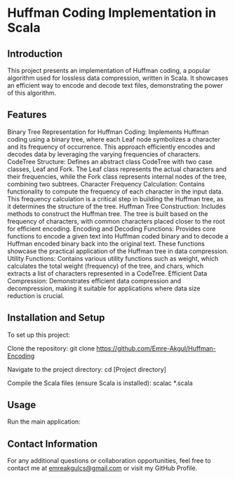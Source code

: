 # Huffman Coding Implementation in Scala
## Introduction
This project presents an implementation of Huffman coding, a popular algorithm used for lossless data compression, written in Scala. It showcases an efficient way to encode and decode text files, demonstrating the power of this algorithm.

## Features
Binary Tree Representation for Huffman Coding: Implements Huffman coding using a binary tree, where each Leaf node symbolizes a character and its frequency of occurrence. This approach efficiently encodes and decodes data by leveraging the varying frequencies of characters.
CodeTree Structure: Defines an abstract class CodeTree with two case classes, Leaf and Fork. The Leaf class represents the actual characters and their frequencies, while the Fork class represents internal nodes of the tree, combining two subtrees.
Character Frequency Calculation: Contains functionality to compute the frequency of each character in the input data. This frequency calculation is a critical step in building the Huffman tree, as it determines the structure of the tree.
Huffman Tree Construction: Includes methods to construct the Huffman tree. The tree is built based on the frequency of characters, with common characters placed closer to the root for efficient encoding.
Encoding and Decoding Functions: Provides core functions to encode a given text into Huffman coded binary and to decode a Huffman encoded binary back into the original text. These functions showcase the practical application of the Huffman tree in data compression.
Utility Functions: Contains various utility functions such as weight, which calculates the total weight (frequency) of the tree, and chars, which extracts a list of characters represented in a CodeTree.
Efficient Data Compression: Demonstrates efficient data compression and decompression, making it suitable for applications where data size reduction is crucial.

## Installation and Setup
To set up this project:

Clone the repository:
    git clone https://github.com/Emre-Akgul/Huffman-Encoding
    
Navigate to the project directory:
    cd [Project directory]
    
Compile the Scala files (ensure Scala is installed):
    scalac *.scala

## Usage
Run the main application:

## Contact Information
For any additional questions or collaboration opportunities, feel free to contact me at emreakgulcs@gmail.com or visit my GitHub Profile.

